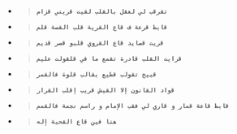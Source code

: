 - > __``تقرقب لي لعقل بالقلب لقيت قريني قزام``__
- > __``قابط قرعة ف قاع القرية قلب القصة قلم``__
- > __``قريت قصايد قاع القروي قلبو قصر قديم``__
- > __``قرايت القلب قادرة تقمع ما في قلقولت عليم``__
- > __``قبيح تقولب قطيع بقالب قلوة فالقمر``__
- > __``قواد القانون إلا القيش قريب إقلب القرار``__
- > __``قابط قاعة قمار و قاري لي فقب الإمام و راسم نجمة فالقمم``__
- > __``هنا فين قاع القحبة إله``__
> ````
